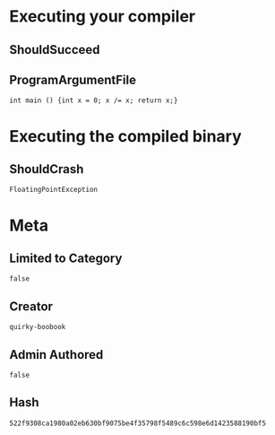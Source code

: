 # Executing your compiler

## ShouldSucceed

## ProgramArgumentFile

```
int main () {int x = 0; x /= x; return x;}
```

# Executing the compiled binary

## ShouldCrash

```
FloatingPointException
```

# Meta

## Limited to Category

```
false
```

## Creator

```
quirky-boobook
```

## Admin Authored

```
false
```

## Hash

```
522f9308ca1980a02eb630bf9075be4f35798f5489c6c598e6d1423588190bf5
```
